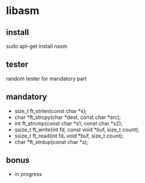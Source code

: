 # libasm

## install
sudo apt-get install nasm

## tester
random tester for mandatory part

## mandatory
- size_t	ft_strlen(const char *s);
- char		*ft_strcpy(char *dest, const char *src);
- int		ft_strcmp(const char *s1, const char *s2);
- ssize_t	ft_write(int fd, const void *buf, size_t count);
- ssize_t	ft_read(int fd, void *buf, size_t count);
- char		*ft_strdup(const char *s);

## bonus
- in progress